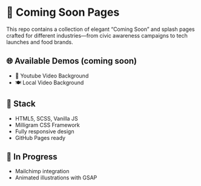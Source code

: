 # 🚀 Coming Soon Pages

This repo contains a collection of elegant “Coming Soon” and splash pages crafted for different industries—from civic awareness campaigns to tech launches and food brands.

## 🌐 Available Demos (coming soon)

- 🖤 Youtube Video Background
- 🍽️ Local Video Background

## 🧰 Stack

- HTML5, SCSS, Vanilla JS
- Milligram CSS Framework
- Fully responsive design
- GitHub Pages ready

## 🚧 In Progress

- Mailchimp integration
- Animated illustrations with GSAP
